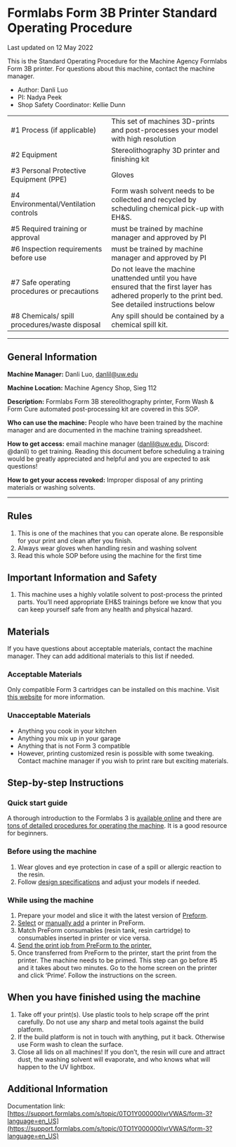 # Formlabs Form 3B Printer Standard Operating Procedure

Last updated on 12 May 2022

This is the Standard Operating Procedure for the Machine Agency Formlabs Form 3B
printer. For questions about this machine, contact the machine manager.

- Author: Danli Luo
- PI: Nadya Peek
- Shop Safety Coordinator: Kellie Dunn

|                                               |                                                                                                                                                        |
| --------------------------------------------- | ------------------------------------------------------------------------------------------------------------------------------------------------------ |
| #1 Process (if applicable)                    | This set of machines 3D-prints and post-processes your model with high resolution                                                                      |
| #2 Equipment                                  | Stereolithography 3D printer and finishing kit                                                                                                         |
| #3 Personal Protective Equipment (PPE)        | Gloves                                                                                                                                                 |
| #4 Environmental/Ventilation controls         | Form wash solvent needs to be collected and recycled by scheduling chemical pick-up with EH&S.                                                         |
| #5 Required training or approval              | must be trained by machine manager and approved by PI                                                                                                  |
| #6 Inspection requirements before use         | must be trained by machine manager and approved by PI                                                                                                  |
| #7 Safe operating procedures or precautions   | Do not leave the machine unattended until you have ensured that the first layer has adhered properly to the print bed. See detailed instructions below |
| #8 Chemicals/ spill procedures/waste disposal | Any spill should be contained by a chemical spill kit.                                                                                                 |

---

## General Information

**Machine Manager:** Danli Luo, danlil@uw.edu

**Machine Location:** Machine Agency Shop, Sieg 112

**Description:** Formlabs Form 3B stereolithography printer, Form Wash & Form
Cure automated post-processing kit are covered in this SOP.

**Who can use the machine:** People who have been trained by the machine manager
and are documented in the machine training spreadsheet.

**How to get access:** email machine manager (danlil@uw.edu, Discord: @danli) to
get training. Reading this document before scheduling a training would be
greatly appreciated and helpful and you are expected to ask questions!

**How to get your access revoked:** Improper disposal of any printing materials
or washing solvents.

---

## Rules

1. This is one of the machines that you can operate alone. Be responsible for
   your print and clean after you finish.
2. Always wear gloves when handling resin and washing solvent
3. Read this whole SOP before using the machine for the first time

## Important Information and Safety

1. This machine uses a highly volatile solvent to post-process the printed
   parts. You’ll need appropriate EH&S trainings before we know that you can
   keep yourself safe from any health and physical hazard.

## Materials

If you have questions about acceptable materials, contact the machine manager.
They can add additional materials to this list if needed.

### Acceptable Materials

Only compatible Form 3 cartridges can be installed on this machine. Visit
[this website](https://support.formlabs.com/s/article/What-Formlabs-resins-work-with-the-new-Form-3?language=en_US)
for more information.

### Unacceptable Materials

- Anything you cook in your kitchen
- Anything you mix up in your garage
- Anything that is not Form 3 compatible
- However, printing customized resin is possible with some tweaking. Contact
  machine manager if you wish to print rare but exciting materials.

## Step-by-step Instructions

### Quick start guide

A thorough introduction to the Formlabs 3 is
[available online](https://support.formlabs.com/s/article/Quick-Start-Guide-Form3?language=en_US)
and there are
[tons of detailed procedures for operating the machine](https://support.formlabs.com/s/topic/0TO1Y000000IvzXWAS/overview-form-3?language=en_US).
It is a good resource for beginners.

### Before using the machine

1. Wear gloves and eye protection in case of a spill or allergic reaction to the
   resin.
2. Follow
   [design specifications](https://support.formlabs.com/s/article/Design-specifications-for-3D-models-form-3?language=en_US)
   and adjust your models if needed.

### While using the machine

1. Prepare your model and slice it with the latest version of
   [Preform](https://formlabs.com/software/).
2. [Select](https://support.formlabs.com/s/article/Selecting-a-printer-in-PreForm)
   or
   [manually add](https://support.formlabs.com/s/article/Manually-adding-a-printer-to-PreForm?language=en_US)
   a printer in PreForm.
3. Match PreForm consumables (resin tank, resin cartridge) to consumables
   inserted in printer or vice versa.
4. [Send the print job from PreForm to the printer.](https://support.formlabs.com/s/article/Sending-a-print-job-from-PreForm-to-a-printer)
5. Once transferred from PreForm to the printer, start the print from the
   printer. The machine needs to be primed. This step can go before #5 and it
   takes about two minutes. Go to the home screen on the printer and click
   ‘Prime’. Follow the instructions on the screen.

## When you have finished using the machine

1. Take off your print(s). Use plastic tools to help scrape off the print
   carefully. Do not use any sharp and metal tools against the build platform.
2. If the build platform is not in touch with anything, put it back. Otherwise
   use Form wash to clean the surface.
3. Close all lids on all machines! If you don’t, the resin will cure and attract
   dust, the washing solvent will evaporate, and who knows what will happen to
   the UV lightbox.

## Additional Information

Documentation link:
[https://support.formlabs.com/s/topic/0TO1Y000000IvrVWAS/form-3?language=en_US](https://support.formlabs.com/s/topic/0TO1Y000000IvrVWAS/form-3?language=en_US)
